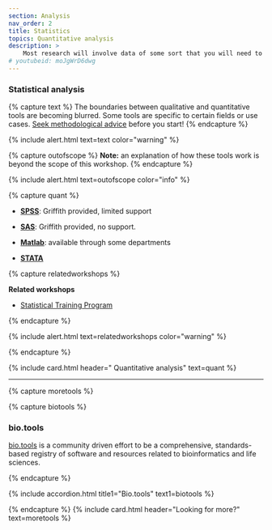 ```yaml
---
section: Analysis
nav_order: 2
title: Statistics
topics: Quantitative analysis
description: >
    Most research will involve data of some sort that you will need to analyse and represent.
# youtubeid: moJgWrD6dwg
---
```


### Statistical analysis

{% capture text %}
The boundaries between qualitative and quantitative tools are becoming blurred. Some tools are specific to certain fields or use cases. [Seek methodological advice](https://www.griffith.edu.au/research/research-services/researcher-education-development/statistical-advice) before you start!
{% endcapture %}

{% include alert.html text=text color="warning" %}

{% capture outofscope %}
**Note:** an explanation of how these tools work is beyond the scope of this workshop.
{% endcapture %}

{% include alert.html text=outofscope color="info" %}

{% capture quant %}
 - **[SPSS](https://www.griffith.edu.au/student-computing/available-software)**: Griffith provided, limited support

  - **[SAS](https://www.griffith.edu.au/student-computing/available-software)**: Griffith provided, no support.

 - **[Matlab](https://www.mathworks.com/products/matlab.html)**: available through some departments

 - **[STATA](https://www.stata.com/)**
 
{% capture relatedworkshops %}

**Related workshops**

- [Statistical Training Program](https://app.secure.griffith.edu.au/events/category/statistical-training-program)

{% endcapture %}

{% include alert.html text=relatedworkshops color="warning" %}

 {% endcapture %}

{% include card.html header="<i class='fas fa-sort-amount-down'></i> Quantitative analysis" text=quant %}

----

{% capture moretools %}

{% capture biotools %}

### bio.tools

[bio.tools](https://bio.tools) is a community driven effort to be a comprehensive, standards-based registry of software and resources related to bioinformatics and life sciences.

{% endcapture %}

{% include accordion.html title1="Bio.tools" text1=biotools %}

{% endcapture %}
{% include card.html header="Looking for more?" text=moretools %}
